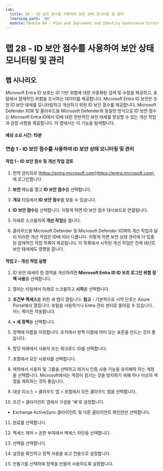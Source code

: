 ```yaml
---
lab:
  title: 28 - ID 보안 점수를 사용하여 보안 상태 모니터링 및 관리
  learning path: '04'
  module: Module 04 - Plan and Implement and Identity Governance Strategy
---
```


# 랩 28 - ID 보안 점수를 사용하여 보안 상태 모니터링 및 관리

## 랩 시나리오

Microsoft Entra ID 보호는 ID 기반 위험에 대한 자동화된 검색 및 수정을 제공하고, 포털에서 잠재적인 위험을 조사하는 데이터를 제공합니다. Microsoft Entra ID 보안은 또한 ID 보안 태세를 모니터링하고 개선하기 위한 ID 보안 점수를 제공합니다.  Microsoft Defender XDR 및 클라우드용 Microsoft Defender와 동일한 방식으로 ID 보안 점수는 Microsoft Entra ID에서 ID에 대한 전반적인 보안 태세를 향상할 수 있는 개선 작업과 권장 사항을 제공합니다.  이 랩에서는 이 기능을 탐색합니다. 

#### 예상 소요 시간: 15분

### 연습 1 - ID 보안 점수를 사용하여 ID 보안 상태 모니터링 및 관리

#### 작업 1 - ID 보안 점수 및 개선 작업 검토

1. 전역 관리자로 [https://entra.microsoft.com](https://entra.microsoft.com)  에 로그인합니다.

2. **보안** 메뉴를 열고 **ID 보안 점수**를 선택합니다.

3. **개요** 타일에서 **ID 보안 점수**를 찾을 수 있습니다.

4. **ID 보안 점수**를 선택합니다.  이렇게 하면 ID 보안 점수 대시보드로 연결됩니다.

5. 아래로 스크롤하여 **개선 작업**을 봅니다.

6. 클라우드용 Microsoft Defender 및 Microsoft Defender XDR의 개선 작업과 달리 이러한 개선 작업은 ID에 따라 다릅니다.  이렇게 하면 보안 상태 관리에 더 집중된 잠재적인 작업 목록이 제공됩니다.  이 목록에서 시작된 개선 작업은 전체 테넌트 보안 태세에도 영향을 줍니다. 

#### 작업 2 - 개선 작업 실행

1. ID 보안 태세의 한 영역을 개선하려면 **Microsoft Entra ID ID 보호 로그인 위험 정책 사용**을 선택합니다.

2. 열리는 타일에서 아래로 스크롤하고 **시작**을 선택합니다.

3. **조건부 액세스**를 위한 새 탭이 열립니다.
 **참고** - 기본적으로 시작 단추는 Azure Portal에서 열립니다. 포털을 사용하거나 Entra 관리 센터로 돌아갈 수 있습니다. 어느 쪽이든 작동합니다.

4. **+ 새 정책**을 선택합니다.

5. 정책에 이름을 지정합니다. 조직에서 정책 이름에 의미 있는 표준을 만드는 것이 좋습니다.

6. 할당 아래에서 사용자 또는 워크로드 ID를 선택합니다.

7. 포함에서 모든 사용자를 선택합니다.

8. 제외에서 사용자 및 그룹을 선택하고 레거시 인증 사용 기능을 유지해야 하는 계정을 선택합니다. Microsoft에서는 계정이 잠기는 것을 방지하기 위해 하나 이상의 계정을 제외하는 것이 좋습니다.

9. 대상 리소스 > 클라우드 앱 > 포함에서 모든 클라우드 앱을 선택합니다.

10. 조건 > 클라이언트 앱에서 구성을 '예'로 설정합니다.
 - Exchange ActiveSync 클라이언트 및 다른 클라이언트 확인란만 선택합니다.

11. 완료를 선택합니다.

12. 액세스 제어 > 권한 부여에서 액세스 차단을 선택합니다.

13. 선택을 선택합니다.

14. 설정을 확인하고 정책 사용을 보고 전용으로 설정합니다.

15. 만들기를 선택하여 정책을 만들어 사용하도록 설정합니다.
